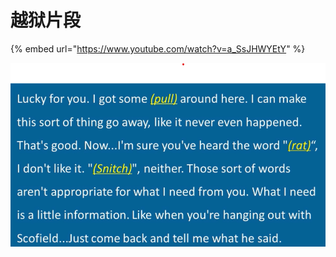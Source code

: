 # 越狱片段

{% embed url="https://www.youtube.com/watch?v=a_SsJHWYEtY" %}

![](../.gitbook/assets/image.png)

